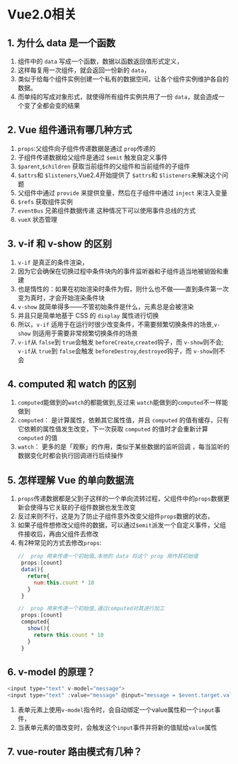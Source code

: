 
# Vue2.0相关
## 1. 为什么 data 是一个函数

1. 组件中的 `data` 写成一个函数，数据以函数返回值形式定义，
2. 这样每复用一次组件，就会返回一份新的 `data`，
3. 类似于给每个组件实例创建一个私有的数据空间，让各个组件实例维护各自的数据。
4. 而单纯的写成对象形式，就使得所有组件实例共用了一份 `data`，就会造成一个变了全都会变的结果

## 2. Vue 组件通讯有哪几种方式


1. `props`:父组件向子组件传递数据是通过 `prop`传递的
2. 子组件传递数据给父组件是通过 `$emit` 触发自定义事件
3. `$parent`,`$children` 获取当前组件的父组件和当前组件的子组件
4. `$attrs`和 `$listeners`,Vue2.4开始提供了 `$attrs`和 `$listeners`来解决这个问题
5. 父组件中通过 `provide` 来提供变量，然后在子组件中通过 `inject` 来注入变量
6. `$refs` 获取组件实例
7. `eventBus` 兄弟组件数据传递 这种情况下可以使用事件总线的方式
8. `vueX` 状态管理

## 3. v-if 和 v-show 的区别

1. `v-if` 是真正的条件渲染，
2. 因为它会确保在切换过程中条件块内的事件监听器和子组件适当地被销毁和重建
3. 也是惰性的：如果在初始渲染时条件为假，则什么也不做——直到条件第一次变为真时，才会开始渲染条件块
4. `v-show` 就简单得多——不管初始条件是什么，元素总是会被渲染
5. 并且只是简单地基于 CSS 的 `display` 属性进行切换
6. 所以，`v-if` 适用于在运行时很少改变条件，不需要频繁切换条件的场景,`v-show` 则适用于需要非常频繁切换条件的场景
7. `v-if`从 `false`到 `true`会触发 `beforeCreate`,`created`钩子，而 `v-show`则不会;
`v-if`从 `true`到 `false`会触发 `beforeDestroy`,`destroyed`钩子，而 `v-show`则不会

## 4. computed 和 watch 的区别

1. `computed`能做到的`watch`的都能做到,反过来 `watch`能做到的`computed`不一样能做到
2. `computed`： 是计算属性，依赖其它属性值，并且 `computed` 的值有缓存，只有它依赖的属性值发生改变，下一次获取 `computed` 的值时才会重新计算 `computed` 的值
3. `watch`： 更多的是「观察」的作用，类似于某些数据的监听回调 ，每当监听的数据变化时都会执行回调进行后续操作


## 5. 怎样理解 Vue 的单向数据流
1. `props`传递数据都是父到子这样的一个单向流转过程，父组件中的`props`数据更新会使得与它关联的子组件数据也发生改变
2. 反过来则不行，这是为了防止子组件意外改变父组件`props`数据的状态，
3. 如果子组件想修改父组件的数据，可以通过`$emit`派发一个自定义事件，父组件接收后，再由父组件去修改
4. 有2种常见的方式去修改`props`:
   ```js
   //  prop 用来传递一个初始值,本地的 data 将这个 prop 用作其初始值
    props:[count]
    data(){
      return{
        num:this.count * 10
      }
    }
   ```
   ```js
   //  prop 用来传递一个初始值,通过computed对其进行加工
    props:[count]
    computed{
      show(){
        return this.count * 10
      }
    }
   ```
##  6. v-model 的原理？
```js
<input type="text" v-model="message">
<input type="text" :value="message" @input="message = $event.target.value">
```
1. 表单元素上使用`v-model`指令时，会自动绑定一个value属性和一个`input`事件，
2. 当表单元素的值改变时，会触发这个`input`事件并将新的值赋给`value`属性

## 7. vue-router 路由模式有几种？ 